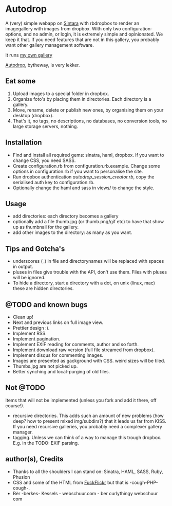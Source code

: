 # Autodrop

A (very) simple webapp on [Sintara](http://www.sinatrarb.com/) with rbdropbox to render an imagegallery with images from dropbox.
With only two configuration-options, and no admin, or login, it is extremely simple and opinionated. We keep it that. If you need features that are not in this gallery, you probably want other gallery management software.

It runs [my own gallery](http://gallery.webschuur.com)

[Autodrop](http://www.autodrop.nl/), bytheway, is very lekker.

## Eat some

1. Upload images to a special folder in dropbox.
1. Organize foto's by placing them in directories. Each directory is a gallery.
1. Move, rename, delete or publish new ones, by organising them on your desktop (dropbox).
1. That's it, no tags, no descriptions, no databases, no conversion tools, no large storage servers, nothing.

## Installation
* Find and install all required gems: sinatra, haml, dropbox. If you want to change CSS, you need SASS.
* Create configuration.rb from configuration.rb.example. Change some options in configuration.rb if you want to personalise the site.
* Run dropbox authentication _autodrop\_session\_creator.rb_, copy the serialised auth key to configuration.rb.
* Optionally change the haml and sass in views/ to change the style.

## Usage

* add directories: each directory becomes a gallery
* optionally add a file thumb.jpg (or thumb.png/gif etc) to have that show up as thumbnail for the gallery.
* add other images to the directory: as many as you want.


## Tips and Gotcha's

* underscores (_) in file and directorynames will be replaced with spaces in output.
* pluses in files give trouble with the API, don't use them. Files with pluses will be ignored.
* To hide a directory, start a directory with a dot, on unix (linux, mac) these are hidden directories.

## @TODO and known bugs

* Clean up!
* Next and previous links on full image view.
* Prettier design :).
* Implement RSS.
* Implement pagination.
* Implement EXIF reading for comments, author and so forth.
* Implement download raw version (full file streamed from dropbox).
* Implement disqus for commenting images.
* Images are presented as gackground with CSS. weird sizes will be tiled.
* Thumbs.jpg are not picked up.
* Better synching and local-purging of old files.

## Not @TODO

Items that will not be implemented (unless you fork and add it there, off course!).

* recursive directories. This adds such an amount of new problems (how deep? how to present mixed img/subdirs?) that it leads us far from KISS. If you need recursive galleries, you probably need a complexer gallery manager.
* tagging. Unless we can think of a way to manage this trough dropbox. E.g. in the TODO: EXIF parsing.

## author(s), Credits

* Thanks to all the shoulders I can stand on: Sinatra, HAML, SASS, Ruby, Phusion
* CSS and some of the HTML from [FuckFlickr](http://fffff.at/fuckflickr/) but that is -cough-PHP-cough-.
* Bèr -berkes- Kessels - webschuur.com - ber curlythingy webschuur com

